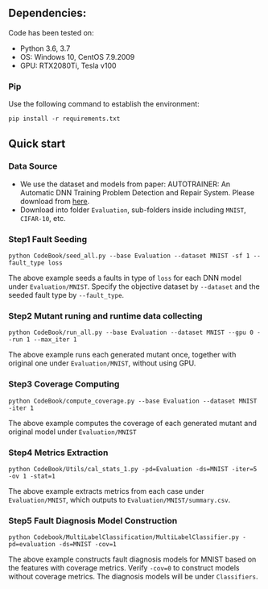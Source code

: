 ## Dependencies:

Code has been tested on:

* Python 3.6, 3.7
* OS: Windows 10, CentOS 7.9.2009
* GPU: RTX2080Ti, Tesla v100

### Pip
Use the following command to establish the environment:

```shell
pip install -r requirements.txt
```

## Quick start

### Data Source
- We use the dataset and models from paper: AUTOTRAINER: An Automatic DNN Training
Problem Detection and Repair System. Please download from [here](https://github.com/shiningrain/AUTOTRAINER).
- Download into folder `Evaluation`, sub-folders inside including `MNIST`, `CIFAR-10`, etc.

### Step1 Fault Seeding
```shell
python CodeBook/seed_all.py --base Evaluation --dataset MNIST -sf 1 --fault_type loss
```

The above example seeds a faults in type of `loss` for each DNN model under `Evaluation/MNIST`. 
Specify the objective dataset by `--dataset` and the seeded fault type by `--fault_type`.

### Step2 Mutant runing and runtime data collecting
```shell
python CodeBook/run_all.py --base Evaluation --dataset MNIST --gpu 0 --run 1 --max_iter 1
```
The above example runs each generated mutant once, together with original one under `Evaluation/MNIST`, without using GPU.

### Step3 Coverage Computing
```shell
python CodeBook/compute_coverage.py --base Evaluation --dataset MNIST -iter 1
```
The above example computes the coverage of each generated mutant and original model under `Evaluation/MNIST`

### Step4 Metrics Extraction
```shell
python CodeBook/Utils/cal_stats_1.py -pd=Evaluation -ds=MNIST -iter=5 -ov 1 -stat=1
```
The above example extracts metrics from each case under `Evaluation/MNIST`, which outputs to `Evaluation/MNIST/summary.csv`.

### Step5 Fault Diagnosis Model Construction
```shell
python Codebook/MultiLabelClassification/MultiLabelClassifier.py -pd=evaluation -ds=MNIST -cov=1
```
The above example constructs fault diagnosis models for MNIST based on the features with coverage metrics.
Verify `-cov=0` to construct models without coverage metrics.
The diagnosis models will be under `Classifiers`.



